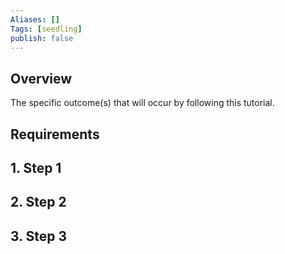 ```yaml
---
Aliases: []
Tags: [seedling]
publish: false
---
```


## Overview

The specific outcome(s) that will occur by following this tutorial.

## Requirements

## 1. Step 1

## 2. Step 2

## 3. Step 3
